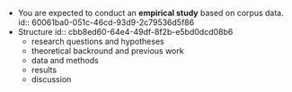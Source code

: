 - You are expected to conduct an **empirical study** based on corpus data.
  id:: 60061ba0-051c-46cd-93d9-2c79536d5f86
- Structure
  id:: cbb8ed60-64e4-49df-8f2b-e5bd0dcd08b6
	- research questions and hypotheses
	- theoretical backround and previous work
	- data and methods
	- results
	- discussion